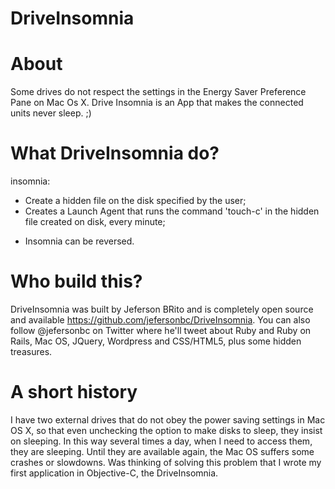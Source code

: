 DriveInsomnia
=============

About
=====

Some drives do not respect the settings in the Energy Saver Preference Pane on Mac Os X.
Drive Insomnia is an App that makes the connected units never sleep. ;)


What DriveInsomnia do?
======================

insomnia:
- Create a hidden file on the disk specified by the user;
- Creates a Launch Agent that runs the command 'touch-c' in the hidden file created on disk, every minute;

* Insomnia can be reversed.


Who build this?
==============

DriveInsomnia was built by Jeferson BRito and is completely open source and available https://github.com/jefersonbc/DriveInsomnia. You can also follow @jefersonbc on Twitter where he'll tweet about Ruby and Ruby on Rails, Mac OS, JQuery, Wordpress and CSS/HTML5, plus some hidden treasures.


A short history
===============

I have two external drives that do not obey the power saving settings in Mac OS X, so that even unchecking the option to make disks to sleep, they insist on sleeping.
In this way several times a day, when I need to access them, they are sleeping. Until they are available again, the Mac OS suffers some crashes or slowdowns.
Was thinking of solving this problem that I wrote my first application in Objective-C, the DriveInsomnia.
